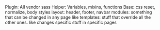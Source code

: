 Plugin: All vendor sass
Helper: Variables, mixins, functions
Base: css reset, normalize, body styles
layout: header, footer, navbar 
modules: something that can be changed in any page like
templates: stuff that override all the other ones. like changes specific stuff in specific pages